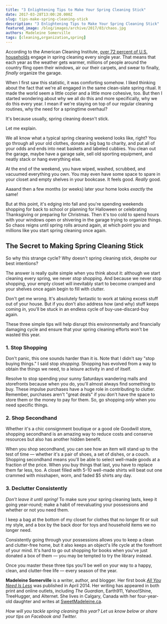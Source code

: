 ```yaml
---
title: "3 Enlightening Tips to Make Your Spring Cleaning Stick"
date: 2017-03-28T13:00:20.000Z
slug: tips-make-spring-cleaning-stick
description: "3 Enlightening Tips to Make Your Spring Cleaning Stick"
featured_image: /blog/images/archive/2017/03/chaos.jpg
authors: Madeleine Somerville
tags: [cleaning,organization,spring]
---
```


According to the American Cleaning Institute, [over 72 percent of U.S. households](http://www.cleaninginstitute.org/assets/1/Page/2013%5FACI%5FSpring%5FCleaning%5FSurvey.pdf) engage in spring cleaning every single year. That means that each year as the weather gets warmer, millions of people around the country fling open their windows, air our their carpets, and swear to finally, _finally_ organize the garage.

When I first saw this statistic, it was comforting somehow. I liked thinking about the fact that we're all engaged in the same clean-slate spring ritual. It made the world seem a little cozier and a little more cohesive, too. But then I started wondering about why we all do this and more specifically, why we do this every year. I mean if we're staying on top of our regular cleaning routines, why the need for a springtime overhaul?

It's because usually, spring cleaning doesn't stick.

Let me explain.

We all know what a typical spring cleaning weekend looks like, right? You go through all your old clothes, donate a big bag to charity, and put all of your odds and ends into neat baskets and labeled cubbies. You clean out the garage, maybe have a garage sale, sell old sporting equipment, and neatly stack or hang everything else.

At the end of the weekend, you have wiped, washed, scrubbed, and vacuumed everything you own. You may even have some space to spare in your closet and empty shelves in your bookcase. It feels good. _Really_ good.

Aaaand then a few months (or weeks) later your home looks _exactly_ the same!

But at this point, it's edging into fall and you're spending weekends shopping for back to school or planning for Halloween or celebrating Thanksgiving or preparing for Christmas. Then it's too cold to spend hours with your windows open or shivering in the garage trying to organize things. So chaos reigns until spring rolls around again, at which point you and millions like you start spring cleaning once again.

## The Secret to Making Spring Cleaning Stick

So why this strange cycle? Why doesn't spring cleaning stick, despite our best intentions?

The answer is really quite simple when you think about it: although we start cleaning every spring, we never _stop_ shopping. And because we never stop shopping, your empty closet will inevitably start to become cramped and your shelves once again begin to fill with clutter.

Don't get me wrong. It's absolutely fantastic to work at taking excess stuff out of your house. But if you don't also address how (and why) stuff keeps coming _in_, you'll be stuck in an endless cycle of buy-use-discard-buy again.

These three simple tips will help disrupt this environmentally and financially damaging cycle and ensure that your spring cleaning efforts won't be wasted this year.

### **1\. Stop Shopping**

Don't panic, this one sounds harder than it is. Note that I didn't say "stop buying things." I said stop _shopping_. Shopping has evolved from a way to obtain the things we need, to a leisure activity in and of itself.

Resolve to stop spending your sunny Saturdays wandering malls and storefronts because when you do, you'll almost always find something to buy. These impulse purchases have a huge role in contributing to clutter. Remember, purchases aren't "great deals" if you don't have the space to store them or the money to pay for them. So, go shopping _only_ when you need specific things.

### **2\. Shop Secondhand**

Whether it's a chic consignment boutique or a good ole Goodwill store, shopping secondhand is an amazing way to reduce costs and conserve resources but also has another hidden benefit.

When you shop secondhand, you can see how an item will stand up to the test of time — whether it's a pair of shoes, a set of dishes, or a couch. Shopping secondhand means you'll be able to select well-made goods at a fraction of the price. When you buy things that last, you have to replace them far less, too. A closet filled with 5-10 well-made shirts will beat out one crammed with misshapen, worn, and faded $5 shirts any day.

### **3\. Declutter Consistently**

_Don't leave it until spring!_ To make sure your spring cleaning lasts, keep it going year-round; make a habit of reevaluating your possessions and whether or not you need them.

I keep a bag at the bottom of my closet for clothes that no longer fit or suit my style, and a box by the back door for toys and household items we no longer need.

Consistently going through your possessions allows you to keep a clean and clutter-free home, but it also keeps an object's life cycle at the forefront of your mind. It's hard to go out shopping for books when you've just donated a box of them — you may be tempted to try the library instead.

Once you master these three tips you'll be well on your way to a happy, clean, and clutter-free life — every season of the year.

**Madeleine Somerville** is a writer, author, and blogger. Her first book _[All You Need Is Less](https://www.amazon.com/All-You-Need-Less-Eco-friendly/dp/1936740796/ref=redir%5Fmobile%5Fdesktop?ie=UTF8&keywords=all%20you%20need%20is%20less&qid=1384833699&ref%5F=redir%5Fmdp%5Fmobile&ref%5F=sr%5F1%5F1&sr=8-1#featureBulletsAndDetailBullets%5Fsecondary%5Fview%5Fdiv%5F1420603307068)_ was published in April 2014\. Her writing has appeared in both print and online outlets, including _The Guardian_, Earth911, Yahoo!Shine, TreeHugger, and Alternet. She lives in Calgary, Canada with her four-year-old daughter and writes at [SweetMadeleine.ca](http://sweetmadeleine.ca/).

_How will you tackle spring cleaning this year? Let us know below or share your tips on Facebook and Twitter._